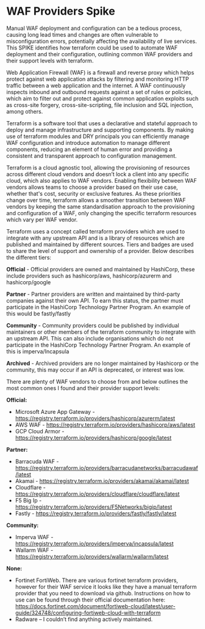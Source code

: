 # WAF Providers Spike

Manual WAF deployment and configuration can be a tedious process, causing long lead times and changes are often vulnerable to misconfiguration errors, potentially affecting the availability of live services. This SPIKE identifies how terraform could be used to automate WAF deployment and their configuration, outlining common WAF providers and their support levels with terraform.

Web Application Firewall (WAF) is a firewall and reverse proxy which helps protect against web application attacks by filtering and monitoring HTTP traffic between a web application and the internet. A WAF continuously inspects inbound and outbound requests against a set of rules or policies, which aim to filter out and protect against common application exploits such as cross-site forgery, cross-site-scripting, file inclusion and SQL injection, among others.

Terraform is a software tool that uses a declarative and stateful approach to deploy and manage infrastructure and supporting components. By making use of terraform modules and DRY principals you can efficiently manage WAF configuration and introduce automation to manage different components, reducing an element of human error and providing a consistent and transparent approach to configuration management. 
 
Terraform is a cloud agnostic tool, allowing the provisioning of resources across different cloud vendors and doesn’t lock a client into any specific cloud, which also applies to WAF vendors. Enabling flexibility between WAF vendors allows teams to choose a provider based on their use case, whether that's cost, security or exclusive features. As these priorities change over time, terraform allows a smoother transition between WAF vendors by keeping the same standardisation approach to the provisioning and configuration of a WAF, only changing the specific terraform resources which vary per WAF vendor. 
 
Terraform uses a concept called terraform providers which are used to integrate with any upstream API and is a library of resources which are published and maintained by different sources. Tiers and badges are used to share the level of support and ownership of a provider. Below describes the different tiers:

**Official** - Official providers are owned and maintained by HashiCorp, these include providers such as hashicorp/aws, hashicorp/azurerm and hashicorp/google

**Partner** - Partner providers are written and maintained by third-party companies against their own API. To earn this status, the partner must participate in the HashiCorp Technology Partner Program. An example of this would be fastly/fastly

**Community** - Community providers could be published by individual maintainers or other members of the terraform community to integrate with an upstream API. This can also include organisations which do not participate in the HashiCorp Technology Partner Program. An example of this is imperva/Incapsula

**Archived** - Archived providers are no longer maintained by Hashicorp or the community, this may occur if an API is deprecated, or interest was low.

There are plenty of WAF vendors to choose from and below outlines the most common ones I found and their provider support levels:

**Official:**
-	Microsoft Azure App Gateway - https://registry.terraform.io/providers/hashicorp/azurerm/latest
-	AWS WAF - https://registry.terraform.io/providers/hashicorp/aws/latest
-	GCP Cloud Armor - https://registry.terraform.io/providers/hashicorp/google/latest

**Partner:**
-	Barracuda WAF - https://registry.terraform.io/providers/barracudanetworks/barracudawaf/latest
-	Akamai - https://registry.terraform.io/providers/akamai/akamai/latest
-	Cloudflare - https://registry.terraform.io/providers/cloudflare/cloudflare/latest
-	F5 Big Ip - https://registry.terraform.io/providers/F5Networks/bigip/latest
-	Fastly - https://registry.terraform.io/providers/fastly/fastly/latest
 
**Community:**
-	Imperva WAF - https://registry.terraform.io/providers/imperva/incapsula/latest
-	Wallarm WAF - https://registry.terraform.io/providers/wallarm/wallarm/latest
 
**None:**
-	Fortinet FortiWeb. There are various fortinet terraform providers, however for their WAF service it looks like they have a manual terraform provider that you need to download via github. Instructions on how to use can be found through their official documentation here: https://docs.fortinet.com/document/fortiweb-cloud/latest/user-guide/324748/configuring-fortiweb-cloud-with-terraform 
-	Radware – I couldn’t find anything actively maintained.

